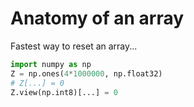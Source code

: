 # Anatomy of an array

Fastest way to reset an array...

```python
import numpy as np
Z = np.ones(4*1000000, np.float32)
# Z[...] = 0
Z.view(np.int8)[...] = 0
```


